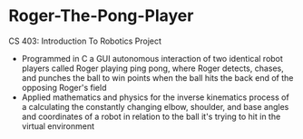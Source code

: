 # Roger-The-Pong-Player

CS 403: Introduction To Robotics Project
- Programmed in C a GUI autonomous interaction of two identical robot players called Roger playing ping pong, where Roger detects, chases, and punches the ball to win points when the ball hits the back end of the opposing Roger's field
- Applied mathematics and physics for the inverse kinematics process of a calculating the constantly changing elbow, shoulder, and base angles and coordinates of a robot in relation to the ball it's trying to hit in the virtual environment
